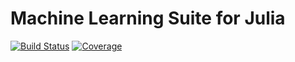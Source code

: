 # Machine Learning Suite for Julia

[![Build Status](https://travis-ci.com/AStupidBear/MLSuite.jl.svg?branch=master)](https://travis-ci.com/AStupidBear/MLSuite.jl)
[![Coverage](https://codecov.io/gh/AStupidBear/MLSuite.jl/branch/master/graph/badge.svg)](https://codecov.io/gh/AStupidBear/MLSuite.jl)

